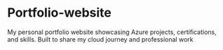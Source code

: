 # Portfolio-website
My personal portfolio website showcasing Azure projects, certifications, and skills. Built to share my cloud journey and professional work
